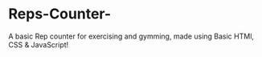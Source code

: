 # Reps-Counter-
A basic Rep counter for exercising and gymming, made using Basic HTMl, CSS &amp; JavaScript!
